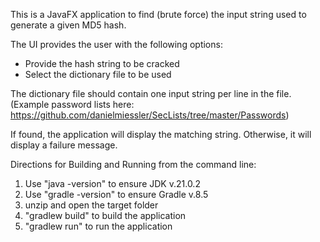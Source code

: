 This is a JavaFX application to find (brute force) the input string used to generate a given MD5 hash.

The UI provides the user with the following options:
- Provide the hash string to be cracked
- Select the dictionary file to be used

The dictionary file should contain one input string per line in the file. (Example password lists here: <https://github.com/danielmiessler/SecLists/tree/master/Passwords>)

If found, the application will display the matching string. Otherwise, it will display a failure message.

Directions for Building and Running from the command line:
1. Use "java -version" to ensure JDK v.21.0.2
2. Use "gradle -version" to ensure Gradle v.8.5
3. unzip and open the target folder
4. "gradlew build" to build the application
5. "gradlew run" to run the application
